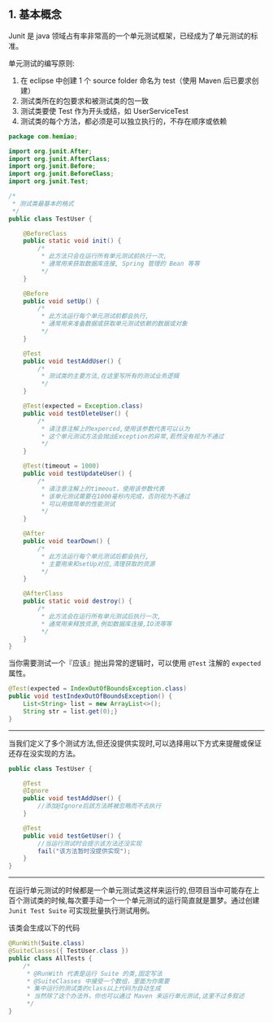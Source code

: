 ## 1. 基本概念

Junit 是 java 领域占有率非常高的一个单元测试框架，已经成为了单元测试的标准。

单元测试的编写原则:

1. 在 eclipse 中创建 1 个 source folder 命名为 test（使用 Maven 后已要求创建）
2. 测试类所在的包要求和被测试类的包一致
3. 测试类要使 Test 作为开头或结，如 UserServiceTest
4. 测试类的每个方法，都必须是可以独立执行的，不存在顺序或依赖

```java
package com.hemiao; 

import org.junit.After; 
import org.junit.AfterClass; 
import org.junit.Before;
import org.junit.BeforeClass;  
import org.junit.Test;  

/* 
 * 测试类最基本的格式  
 */
public class TestUser {  

    @BeforeClass
    public static void init() {  
        /*  
         * 此方法只会在运行所有单元测试前执行一次,   
         * 通常用来获取数据库连接, Spring 管理的 Bean 等等  
         */
    }  

    @Before
    public void setUp() {  
        /*  
         * 此方法运行每个单元测试前都会执行,   
         * 通常用来准备数据或获取单元测试依赖的数据或对象  
         */
    }  

    @Test
    public void testAddUser() {  
        /*  
         * 测试类的主要方法,在这里写所有的测试业务逻辑  
         */
    }  

    @Test(expected = Exception.class)  
    public void testDleteUser() {  
        /*  
         * 请注意注解上的experced,使用该参数代表可以认为   
         * 这个单元测试方法会抛出Exception的异常,若然没有视为不通过  
         */
    }  

    @Test(timeout = 1000)  
    public void testUpdateUser() {  
        /*  
         * 请注意注解上的timeout，使用该参数代表
         * 该单元测试需要在1000毫秒内完成，否则视为不通过
         * 可以用做简单的性能测试  
         */
    }  

    @After
    public void tearDown() {  
        /*  
         * 此方法运行每个单元测试后都会执行,   
         * 主要用来和setUp对应,清理获取的资源  
         */
    }  

    @AfterClass
    public static void destroy() {  
        /*  
         * 此方法会在运行所有单元测试后执行一次,   
         * 通常用来释放资源,例如数据库连接,IO流等等  
         */
    }  
}  
```

当你需要测试一个『应该』抛出异常的逻辑时，可以使用 `@Test` 注解的 `expected` 属性。

```java
@Test(expected = IndexOutOfBoundsException.class)
public void testIndexOutOfBoundsException() {
    List<String> list = new ArrayList<>();
    String str = list.get(0);}
}
```

---

当我们定义了多个测试方法,但还没提供实现时,可以选择用以下方式来提醒或保证还存在没实现的方法。

```java
public class TestUser {  

    @Test
    @Ignore
    public void testAddUser() {  
        //添加@Ignore后該方法將被忽略而不去执行  
    }  

    @Test
    public void testGetUser() {  
        //当运行测试时会提示该方法还没实现  
        fail("该方法暂时没提供实现");  
    }  
}  
```

---

在运行单元测试的时候都是一个单元测试类这样来运行的,但项目当中可能存在上百个测试类的时候,每次要手动一个一个单元测试的运行简直就是噩梦。通过创建 `Junit Test Suite` 可实现批量执行测试用例。

该类会生成以下的代码

```java
@RunWith(Suite.class)  
@SuiteClasses({ TestUser.class })  
public class AllTests {  
    /*  
     * @RunWith 代表是运行 Suite 的类,固定写法  
     * @SuiteClasses 中接受一个数组，里面为你需要  
     * 集中运行的测试类的class以上代码为自动生成  
     * 当然除了这个办法外，你也可以通过 Maven 来运行单元测试,这里不过多叙述  
     */
}  
```